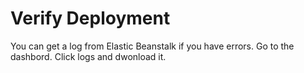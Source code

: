 # Verify Deployment
You can get a log from Elastic Beanstalk if you have errors. Go to the dashbord. Click logs and dwonload it.  
